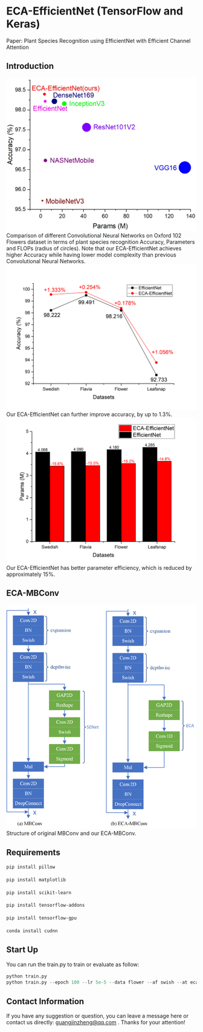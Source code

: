 # ECA-EfficientNet  (TensorFlow and Keras)
Paper: Plant Species Recognition using EfficientNet with Efficient Channel Attention
## Introduction
![Poster](results/flower.png)
Comparison of different Convolutional Neural Networks on Oxford 102 Flowers dataset in terms of plant species recognition Accuracy, Parameters and FLOPs (radius of circles). Note that our ECA-EfficientNet achieves higher Accuracy while having lower model complexity than previous Convolutional Neural Networks.
![Poster](results/improve.png)
Our ECA-EfficientNet can further improve accuracy, by up to 1.3%.
![Poster](results/param.png)
Our ECA-EfficientNet has better parameter efficiency, which is reduced by approximately 15%.

## ECA-MBConv

![ECA-MBConv](results/ECA-MBConv.png)
Structure of original MBConv and our ECA-MBConv.

## Requirements

```bash
pip install pillow

pip install matplotlib

pip install scikit-learn

pip install tensorflow-addons

pip install tensorflow-gpu

conda install cudnn
```
## Start Up
You can run the train.py to train or evaluate as follow:
``` python
python train.py 
python train.py --epoch 100 --lr 5e-5 --data flower --af swish --at eca --batch_size 32 --img_size 224
```

## Contact Information
If you have any suggestion or question, you can leave a message here or contact us directly: guangjinzheng@qq.com . Thanks for your attention!
